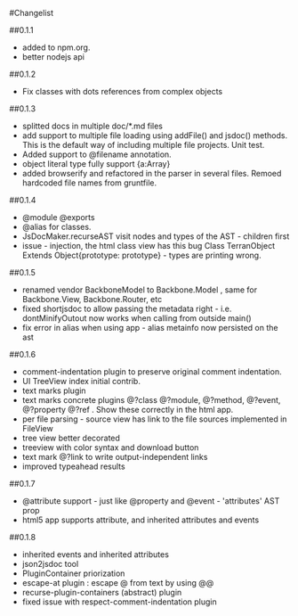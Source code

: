 #Changelist

##0.1.1 
 * added to npm.org. 
 * better nodejs api

##0.1.2
 * Fix classes with dots references from complex objects

##0.1.3
 * splitted docs in multiple doc/*.md files
 * add support to multiple file loading using addFile() and jsdoc() methods. This is the default way of including multiple file projects. Unit test.
 * Added support to @filename annotation. 
 * object literal type fully support {a:Array<String>}
 * added browserify and refactored in the parser in several files. Remoed hardcoded file names from gruntfile.

##0.1.4
 * @module @exports
 * @alias for classes.
 * JsDocMaker.recurseAST visit nodes and types of the AST - children first
 * issue - injection, the html class view has this bug Class TerranObject Extends Object{prototype: prototype} - types are printing wrong.

##0.1.5
 * renamed vendor BackboneModel to Backbone.Model , same for Backbone.View, Backbone.Router, etc
 * fixed shortjsdoc to allow passing the metadata right - i.e. dontMinifyOutout now works when calling from outside main()
 * fix error in alias when using app - alias metainfo now persisted on the ast

##0.1.6
 * comment-indentation plugin to preserve original comment indentation. 
 * UI TreeView index initial contrib. 
 * text marks plugin
 * text marks concrete plugins @?class @?module, @?method, @?event, @?property @?ref . Show these correctly in the html app.
 * per file parsing - source view has link to the file sources implemented in FileView
 * tree view better decorated
 * treeview with color syntax and download button
 * text mark @?link to write output-independent links
 * improved typeahead results
 
##0.1.7
 * @attribute support - just like @property and @event - 'attributes' AST prop 
 * html5 app supports attribute, and inherited attributes and events

##0.1.8
 * inherited events and inherited attributes
 * json2jsdoc tool
 * PluginContainer priorization
 * escape-at plugin : escape @ from text by using @@
 * recurse-plugin-containers (abstract) plugin 
 * fixed issue with respect-comment-indentation plugin
